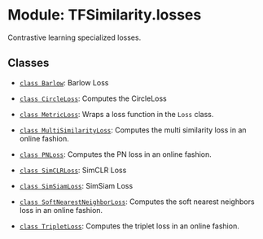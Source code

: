 # Module: TFSimilarity.losses





Contrastive learning specialized losses.



## Classes

- [`class Barlow`](../TFSimilarity/losses/Barlow.md): Barlow Loss

- [`class CircleLoss`](../TFSimilarity/losses/CircleLoss.md): Computes the CircleLoss

- [`class MetricLoss`](../TFSimilarity/losses/MetricLoss.md): Wraps a loss function in the `Loss` class.

- [`class MultiSimilarityLoss`](../TFSimilarity/losses/MultiSimilarityLoss.md): Computes the multi similarity loss in an online fashion.

- [`class PNLoss`](../TFSimilarity/losses/PNLoss.md): Computes the PN loss in an online fashion.

- [`class SimCLRLoss`](../TFSimilarity/losses/SimCLRLoss.md): SimCLR Loss

- [`class SimSiamLoss`](../TFSimilarity/losses/SimSiamLoss.md): SimSiam Loss

- [`class SoftNearestNeighborLoss`](../TFSimilarity/losses/SoftNearestNeighborLoss.md): Computes the soft nearest neighbors loss in an online fashion.

- [`class TripletLoss`](../TFSimilarity/losses/TripletLoss.md): Computes the triplet loss in an online fashion.

